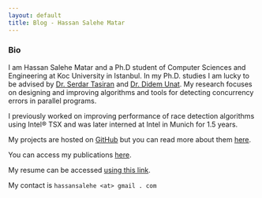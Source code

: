 ```yaml
---
layout: default
title: Blog - Hassan Salehe Matar
---
```


### Bio

I am Hassan Salehe Matar and a Ph.D student of Computer Sciences and 
Engineering at Koc University in Istanbul. In my Ph.D. studies I am 
lucky to be advised by [Dr. Serdar Tasiran](https://home.ku.edu.tr/~stasiran/) 
and [Dr. Didem Unat](https://home.ku.edu.tr/~dunat/).  My research focuses 
on designing and improving algorithms and tools for detecting concurrency 
errors in parallel programs.

I previously worked on improving performance of race detection algorithms 
using Intel® TSX and was later interned at Intel in Munich for 1.5 years.

My projects are hosted on [GitHub](https://github.com/hassansalehe) but 
you can read more about them [here](projects).

You can access my publications [here](publications).

My resume can be accessed [using this link](cv).

My contact is `hassansalehe <at> gmail . com`
